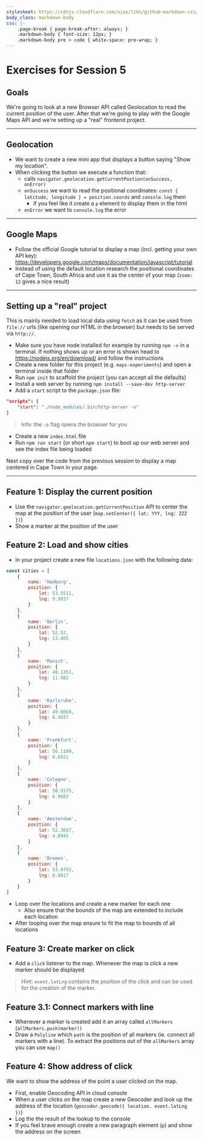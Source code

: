 ```yaml
---
stylesheet: https://cdnjs.cloudflare.com/ajax/libs/github-markdown-css/2.10.0/github-markdown.min.css
body_class: markdown-body
css: |-
    .page-break { page-break-after: always; }
    .markdown-body { font-size: 12px; }
    .markdown-body pre > code { white-space: pre-wrap; }
---
```


# Exercises for Session 5

## Goals

We're going to look at a new Browser API called Geolocation to read the current position of the user. After that we're going to play with the Google Maps API and we're setting up a "real" frontend project.

---

## Geolocation

-   We want to create a new mini app that displays a button saying "Show my location".
-   When clicking the button we execute a function that:
    -   calls `navigator.geolocation.getCurrentPostion(onSuccess, onError)`
    -   `onSuccess` we want to read the positional coordinates: `const { latitude, longitude } = position.coords` and `console.log` them
        -   if you feel like it create a `p` element to display them in the html
    -   `onError` we want to `console.log` the error

---

## Google Maps

-   Follow the official Google tutorial to display a map (incl. getting your own API key): https://developers.google.com/maps/documentation/javascript/tutorial
-   Instead of using the default location research the positional coordinates of Cape Town, South Africa and use it as the center of your map (`zoom: 12` gives a nice result)

---

## Setting up a "real" project

This is mainly needed to load local data using `fetch` as it can be used from `file://` urls (like opening our HTML in the browser) but needs to be served via `http://`.

-   Make sure you have node installed for example by running `npm -v` in a terminal. If nothing shows up or an error is shown head to https://nodejs.org/en/download/ and follow the instructions
-   Create a new folder for this project (e.g. `maps-experiments`) and open a terminal inside that folder
-   Run `npm init` to scaffold the project (you can accept all the defaults)
-   Install a web server by running `npm install --save-dev http-server`
-   Add a `start` script to the `package.json` file:

```json
"scripts": {
    "start": "./node_modules/.bin/http-server -o"
}
```

> Info: the `-o` flag opens the browser for you

-   Create a new `index.html` file
-   Run `npm run start` (or short `npm start`) to boot up our web server and see the index file being loaded

Next copy over the code from the previous session to display a map centered in Cape Town in your page.

---

## Feature 1: Display the current position

-   Use the `navigator.geolocation.getCurrentPosition` API to center the map at the position of the user (`map.setCenter({ lat: YYY, lng: ZZZ })`)
-   Show a marker at the position of the user

## Feature 2: Load and show cities

-   In your project create a new file `locations.json` with the following data:

```js
const cities = [
    {
        name: 'Hamburg',
        position: {
            lat: 53.5511,
            lng: 9.9937
        }
    },
    {
        name: 'Berlin',
        position: {
            lat: 52.52,
            lng: 13.405
        }
    },
    {
        name: 'Munich',
        position: {
            lat: 48.1351,
            lng: 11.582
        }
    },
    {
        name: 'Karlsruhe',
        position: {
            lat: 49.0069,
            lng: 8.4037
        }
    },
    {
        name: 'Frankfurt',
        position: {
            lat: 50.1109,
            lng: 8.6821
        }
    },
    {
        name: 'Cologne',
        position: {
            lat: 50.9375,
            lng: 6.9603
        }
    },
    {
        name: 'Amsterdam',
        position: {
            lat: 52.3667,
            lng: 4.8945
        }
    },
    {
        name: 'Bremen',
        position: {
            lat: 53.0793,
            lng: 8.8017
        }
    }
]
```

-   Loop over the locations and create a new marker for each one
    -   Also ensure that the bounds of the map are extended to include each location
-   After looping over the map ensure to fit the map to bounds of all locations

## Feature 3: Create marker on click

-   Add a `click` listener to the map. Whenever the map is click a new marker should be displayed

> Hint: `event.latLng` contains the position of the click and can be used for the creation of the marker.

## Feature 3.1: Connect markers with line

-   Whenever a marker is created add it an array called `allMarkers` (`allMarkers.push(marker))`
-   Draw a `Polyline` which `path` is the position of all markers (ie. connect all markers with a line). To extract the positions out of the `allMarkers` array you can use `map()`

## Feature 4: Show address of click

We want to show the address of the point a user clicked on the map.

-   First, enable Geocoding API in cloud console
-   When a user clicks on the map create a new Geocoder and look up the address of the location (`geocoder.geocode({ location. event.latLng })`)
-   Log the the result of the lookup to the console
-   If you feel brave enough create a new paragraph element (`p`) and show the address on the screen
